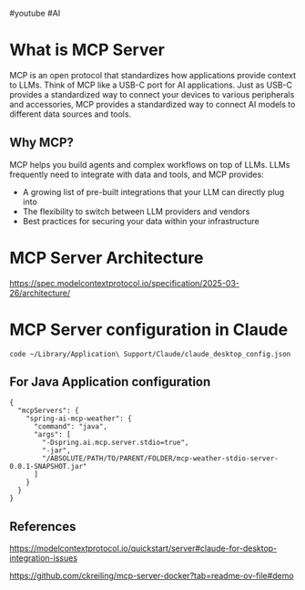 #youtube #AI

# What is MCP Server

MCP is an open protocol that standardizes how applications provide context to LLMs. Think of MCP like a USB-C port for AI applications. Just as USB-C provides a standardized way to connect your devices to various peripherals and accessories, MCP provides a standardized way to connect AI models to different data sources and tools.

## Why MCP?

MCP helps you build agents and complex workflows on top of LLMs. LLMs frequently need to integrate with data and tools, and MCP provides:

- A growing list of pre-built integrations that your LLM can directly plug into
- The flexibility to switch between LLM providers and vendors
- Best practices for securing your data within your infrastructure

# MCP Server Architecture

https://spec.modelcontextprotocol.io/specification/2025-03-26/architecture/

# MCP Server configuration in Claude

```
code ~/Library/Application\ Support/Claude/claude_desktop_config.json
```



## For Java Application configuration

```
{
  "mcpServers": {
    "spring-ai-mcp-weather": {
      "command": "java",
      "args": [
        "-Dspring.ai.mcp.server.stdio=true",
        "-jar",
        "/ABSOLUTE/PATH/TO/PARENT/FOLDER/mcp-weather-stdio-server-0.0.1-SNAPSHOT.jar"
      ]
    }
  }
}
```


## References

https://modelcontextprotocol.io/quickstart/server#claude-for-desktop-integration-issues


https://github.com/ckreiling/mcp-server-docker?tab=readme-ov-file#demo
